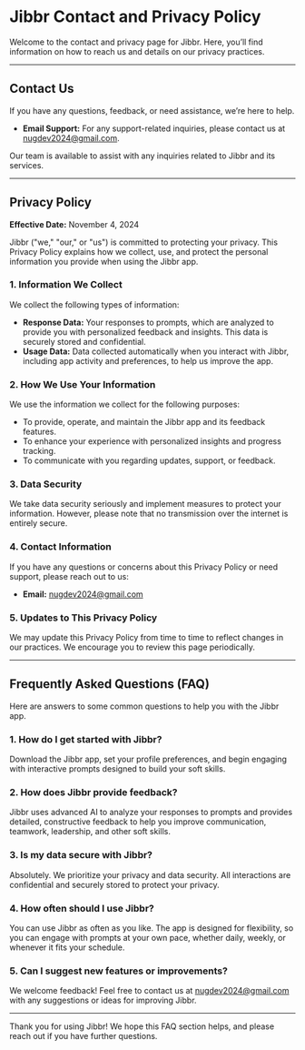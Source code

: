 # Jibbr Contact and Privacy Policy

Welcome to the contact and privacy page for Jibbr. Here, you’ll find information on how to reach us and details on our privacy practices.

---

## Contact Us

If you have any questions, feedback, or need assistance, we’re here to help.

- **Email Support:** For any support-related inquiries, please contact us at [nugdev2024@gmail.com](mailto:nugdev2024@gmail.com).

Our team is available to assist with any inquiries related to Jibbr and its services.

---

## Privacy Policy

**Effective Date:** November 4, 2024

Jibbr ("we," "our," or "us") is committed to protecting your privacy. This Privacy Policy explains how we collect, use, and protect the personal information you provide when using the Jibbr app.

### 1. Information We Collect

We collect the following types of information:

- **Response Data:** Your responses to prompts, which are analyzed to provide you with personalized feedback and insights. This data is securely stored and confidential.
- **Usage Data:** Data collected automatically when you interact with Jibbr, including app activity and preferences, to help us improve the app.

### 2. How We Use Your Information

We use the information we collect for the following purposes:

- To provide, operate, and maintain the Jibbr app and its feedback features.
- To enhance your experience with personalized insights and progress tracking.
- To communicate with you regarding updates, support, or feedback.

### 3. Data Security

We take data security seriously and implement measures to protect your information. However, please note that no transmission over the internet is entirely secure.

### 4. Contact Information

If you have any questions or concerns about this Privacy Policy or need support, please reach out to us:

- **Email:** [nugdev2024@gmail.com](mailto:nugdev2024@gmail.com)

### 5. Updates to This Privacy Policy

We may update this Privacy Policy from time to time to reflect changes in our practices. We encourage you to review this page periodically.

---

## Frequently Asked Questions (FAQ)

Here are answers to some common questions to help you with the Jibbr app.

### 1. How do I get started with Jibbr?

Download the Jibbr app, set your profile preferences, and begin engaging with interactive prompts designed to build your soft skills.

### 2. How does Jibbr provide feedback?

Jibbr uses advanced AI to analyze your responses to prompts and provides detailed, constructive feedback to help you improve communication, teamwork, leadership, and other soft skills.

### 3. Is my data secure with Jibbr?

Absolutely. We prioritize your privacy and data security. All interactions are confidential and securely stored to protect your privacy.

### 4. How often should I use Jibbr?

You can use Jibbr as often as you like. The app is designed for flexibility, so you can engage with prompts at your own pace, whether daily, weekly, or whenever it fits your schedule.

### 5. Can I suggest new features or improvements?

We welcome feedback! Feel free to contact us at [nugdev2024@gmail.com](mailto:nugdev2024@gmail.com) with any suggestions or ideas for improving Jibbr.

---

Thank you for using Jibbr! We hope this FAQ section helps, and please reach out if you have further questions.
